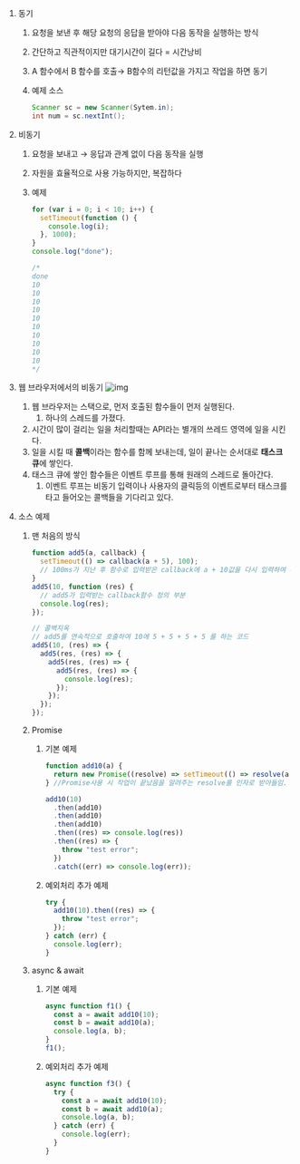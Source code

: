 1. 동기

   1. 요청을 보낸 후 해당 요청의 응답을 받아야 다음 동작을 실행하는 방식
   2. 간단하고 직관적이지만 대기시간이 길다 = 시간낭비
   3. A 함수에서 B 함수를 호출→ B함수의 리턴값을 가지고 작업을 하면 동기
   4. 예제 소스

      ```java
      Scanner sc = new Scanner(Sytem.in);
      int num = sc.nextInt();
      ```

2. 비동기

   1. 요청을 보내고 → 응답과 관계 없이 다음 동작을 실행
   2. 자원을 효율적으로 사용 가능하지만, 복잡하다
   3. 예제

      ```jsx
      for (var i = 0; i < 10; i++) {
        setTimeout(function () {
          console.log(i);
        }, 1000);
      }
      console.log("done");

      /*
      done
      10
      10
      10
      10
      10
      10
      10
      10
      10
      10
      */
      ```

3. 웹 브라우저에서의 비동기
   ![img](https://github.com/MonsileI/STUDY_CS/blob/root/02_221019/%EB%8F%99%EA%B8%B0%EB%B9%84%EB%8F%99%EA%B8%B0_%EB%B0%95%ED%99%8D%EB%B9%88/js%20%EB%B9%84%EB%8F%99%EA%B8%B0.gif)
   1. 웹 브라우저는 스택으로, 먼저 호출된 함수들이 먼저 실행된다.
      1. 하나의 스레드를 가졌다.
   2. 시간이 많이 걸리는 일을 처리할때는 API라는 별개의 쓰레드 영역에 일을 시킨다.
   3. 일을 시킬 때 **콜백**이라는 함수를 함께 보내는데, 일이 끝나는 순서대로 **태스크 큐**에 쌓인다.
   4. 태스크 큐에 쌓인 함수들은 이벤트 루프를 통해 원래의 스레드로 돌아간다.
      1. 이벤트 루프는 비동기 입력이나 사용자의 클릭등의 이벤트로부터 태스크를 타고 들어오는 콜백들을 기다리고 있다.
4. 소스 예제

   1. 맨 처음의 방식

      ```jsx
      function add5(a, callback) {
        setTimeout(() => callback(a + 5), 100);
        // 100ms가 지난 후 함수로 입력받은 callback에 a + 10값을 다시 입력하여 callback함수 호출
      }
      add5(10, function (res) {
        // add5가 입력받는 callback함수 정의 부분
        console.log(res);
      });

      // 콜백지옥
      // add5를 연속적으로 호출하여 10에 5 + 5 + 5 + 5 를 하는 코드
      add5(10, (res) => {
        add5(res, (res) => {
          add5(res, (res) => {
            add5(res, (res) => {
              console.log(res);
            });
          });
        });
      });
      ```

   2. Promise

      1. 기본 예제

         ```jsx
         function add10(a) {
           return new Promise((resolve) => setTimeout(() => resolve(a + 10), 100));
         } //Promise사용 시 작업이 끝났음을 알려주는 resolve를 인자로 받아들임.

         add10(10)
           .then(add10)
           .then(add10)
           .then(add10)
           .then((res) => console.log(res))
           .then((res) => {
             throw "test error";
           })
           .catch((err) => console.log(err));
         ```

      2. 예외처리 추가 예제

         ```jsx
         try {
           add10(10).then((res) => {
             throw "test error";
           });
         } catch (err) {
           console.log(err);
         }
         ```

   3. async & await

      1. 기본 예제

         ```jsx
         async function f1() {
           const a = await add10(10);
           const b = await add10(a);
           console.log(a, b);
         }
         f1();
         ```

      2. 예외처리 추가 예제

         ```jsx
         async function f3() {
           try {
             const a = await add10(10);
             const b = await add10(a);
             console.log(a, b);
           } catch (err) {
             console.log(err);
           }
         }
         ```
